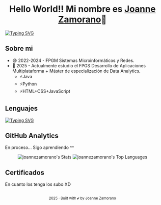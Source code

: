 <div>
      <h1 align="center">Hello World!! Mi nombre es <a href="https://github.com/JoanneZamorano">Joanne Zamorano<a>👋</h1>
</div>

[![Typing SVG](https://readme-typing-svg.demolab.com?font=Fira+Code&weight=100&size=23&pause=1000&width=600&lines=Desarrolladora+Aplicaciones+Multiplataforma)](https://git.io/typing-svg)

## Sobre mi

- 😄 2022-2024 - FPGM Sistemas Microinformáticos y Redes.
- 🌱 2025 - Actualmente estudio el FPGS Desarrollo de Aplicaciones Multiplataforma + Máster de especialización de Data Analytics.
  - ⚡Java
  - ⚡Python
  - ⚡HTML+CSS+JavaScript
 
## Lenguajes 

[![Typing SVG](https://readme-typing-svg.demolab.com?font=Fira+Code&weight=100&size=50&duration=1000&pause=50&color=F75151&background=FF000000&vCenter=true&width=600&height=68&lines=Java;Python;JavaScript)](https://git.io/typing-svg)

## GitHub Analytics
<p>En proceso... Sigo aprendiendo ^^</p>
<div align="center">
      
![joannezamorano's Stats](https://github-readme-stats.vercel.app/api?username=joannezamorano&theme=vue&show_icons=true&hide_border=true&count_private=true)
![joannezamorano's Top Languages](https://github-readme-stats.vercel.app/api/top-langs/?username=joannezamorano&theme=vue&show_icons=true&hide_border=true&layout=compact)
</div>


## Certificados
<p>En cuanto los tenga los subo XD</p>

## 

<footer align="center">
      <sub><p align="center">2025 · Built with 💕 by Joanne Zamorano</p></sub>
</footer>

<!--
**JoanneZamorano/joannezamorano** is a ✨ _special_ ✨ repository because its `README.md` (this file) appears on your GitHub profile.
Here are some ideas to get you started:

- 🔭 I’m currently working on ...
- 🌱 I’m currently learning ...
- 👯 I’m looking to collaborate on ...
- 🤔 I’m looking for help with ...
- 💬 Ask me about ...
- 📫 How to reach me: ...
- 😄 Pronouns: ...
- ⚡ Fun fact: ...

-->
